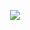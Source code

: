 <!-- <p align="center"> <img width="" height="" src="https://i.imgur.com/EsibECL.gif"> </p> -->
<!-- <p align="center"> <img width="" height="" src="https://i.imgur.com/4eSjVKP.gif"> </p> -->
<p align="center"> <img width="" height="" src="https://i.imgur.com/dIGqATm.gif"> </p>
<!-- <p align="center"> <img width="" height="" src="https://i.imgur.com/UVNCm5A.gif"> </p> -->

<!-- <p align="center"> <img width="" height="" src="https://i.imgur.com/UVNCm5A.gif"> </p> -->
<!-- <p align="center"> <img width="" height="" src="https://i.imgur.com/UVNCm5A.gif"> </p> -->


[instagram]: https://instagram.com/clint.chu
[linkedin]: https://linkedin.com/in/clinthchu

[imgur_pixelart_backgrounds]: https://imgur.com/gallery/gH4HL
